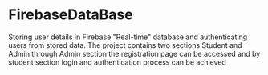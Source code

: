 # FirebaseDataBase
Storing user details in Firebase "Real-time" database and authenticating users from stored data.
The project contains two sections Student and Admin through Admin section the registration page can be accessed and by student section login and authentication process can be achieved 
